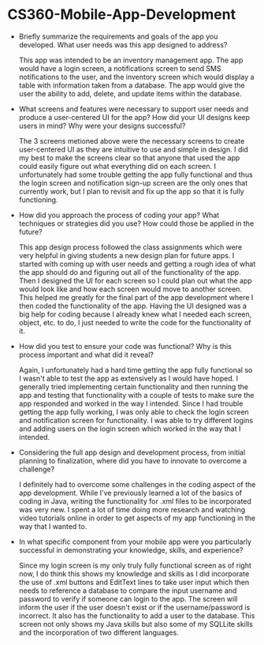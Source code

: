 # CS360-Mobile-App-Development


- Briefly summarize the requirements and goals of the app you developed. What user needs was this app designed to address?

  This app was intended to be an inventory management app. The app would have a login screen, a notifications screen to send SMS notifications to the user, and the inventory screen which would display a table with information taken from a database. The app would give the user the ability to add, delete, and update items within the database.
  
- What screens and features were necessary to support user needs and produce a user-centered UI for the app? How did your UI designs keep users in mind? Why were your designs successful?

  The 3 screens metioned above were the necessary screens to create user-centered UI as they are intuitive to use and simple in design. I did my best to make the screens clear so that anyone that used the app could easily figure out what everything did on each screen. I unfortunately had some trouble getting the app fully functional and thus the login screen and notification sign-up screen are the only ones that currently work, but I plan to revisit and fix up the app so that it is fully functioning.
  
- How did you approach the process of coding your app? What techniques or strategies did you use? How could those be applied in the future?

  This app design process followed the class assignments which were very helpful in giving students a new design plan for future apps. I started with coming up with user needs and getting a rough idea of what the app should do and figuring out all of the functionality of the app. Then I designed the UI for each screen so I could plan out what the app would look like and how each screen would move to another screen. This helped me greatly for the final part of the app development where I then coded the functionality of the app. Having the UI designed was a big help for coding because I already knew what I needed each screen, object, etc. to do, I just needed to write the code for the functionality of it.
  
- How did you test to ensure your code was functional? Why is this process important and what did it reveal?

  Again, I unfortunately had a hard time getting the app fully functional so I wasn't able to test the app as extensively as I would have hoped. I generally tried implementing certain functionality and then running the app and testing that functionality with a couple of tests to make sure the app responded and worked in the way I intended. Since I had trouble getting the app fully working, I was only able to check the login screen and notification screen for functionality. I was able to try different logins and adding users on the login screen which worked in the way that I intended.
  
- Considering the full app design and development process, from initial planning to finalization, where did you have to innovate to overcome a challenge?

  I definitely had to overcome some challenges in the coding aspect of the app development. While I've previously learned a lot of the basics of coding in Java, writing the functionality for .xml files to be incorporated was very new. I spent a lot of time doing more research and watching video tutorials online in order to get aspects of my app functioning in the way that I wanted to.
  
- In what specific component from your mobile app were you particularly successful in demonstrating your knowledge, skills, and experience?

  Since my login screen is my only truly fully functional screen as of right now, I do think this shows my knowledge and skills as I did incorporate the use of .xml buttons and EditText lines to take user input which then needs to reference a database to compare the input username and password to verify if someone can login to the app. The screen will inform the user if the user doesn't exist or if the username/password is incorrect. It also has the functionality to add a user to the database. This screen not only shows my Java skills but also some of my SQLLite skills and the incorporation of two different languages.
